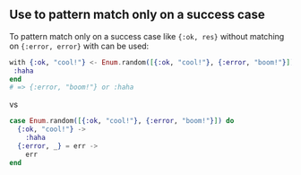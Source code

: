 ## Use  to pattern match only on a success case

To pattern match only on a success case like `{:ok, res}` without
matching on `{:error, error}` with can be used:

```elixir
with {:ok, "cool!"} <- Enum.random([{:ok, "cool!"}, {:error, "boom!"}]) do
 :haha
end
# => {:error, "boom!"} or :haha
```

vs

```elixir
case Enum.random([{:ok, "cool!"}, {:error, "boom!"}]) do
  {:ok, "cool!"} -> 
    :haha
  {:error, _} = err -> 
    err
end
```
